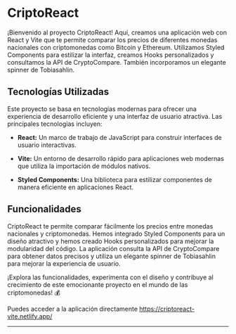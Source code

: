 # CriptoReact

¡Bienvenido al proyecto CriptoReact! Aquí, creamos una aplicación web con React y Vite que te permite comparar los precios de diferentes monedas nacionales con criptomonedas como Bitcoin y Ethereum. Utilizamos Styled Components para estilizar la interfaz, creamos Hooks personalizados y consultamos la API de CryptoCompare. También incorporamos un elegante spinner de Tobiasahlin.

## Tecnologías Utilizadas

Este proyecto se basa en tecnologías modernas para ofrecer una experiencia de desarrollo eficiente y una interfaz de usuario atractiva. Las principales tecnologías incluyen:

- **React:** Un marco de trabajo de JavaScript para construir interfaces de usuario interactivas.
  
- **Vite:** Un entorno de desarrollo rápido para aplicaciones web modernas que utiliza la importación de módulos nativos.

- **Styled Components:** Una biblioteca para estilizar componentes de manera eficiente en aplicaciones React.

## Funcionalidades

CriptoReact te permite comparar fácilmente los precios entre monedas nacionales y criptomonedas. Hemos integrado Styled Components para un diseño atractivo y hemos creado Hooks personalizados para mejorar la modularidad del código. La aplicación consulta la API de CryptoCompare para obtener datos precisos y utiliza un elegante spinner de Tobiasahlin para mejorar la experiencia de usuario.

¡Explora las funcionalidades, experimenta con el diseño y contribuye al crecimiento de este emocionante proyecto en el mundo de las criptomonedas! 💰

Puedes acceder a la aplicación directamente https://criptoreact-vite.netlify.app/

---

 
 
